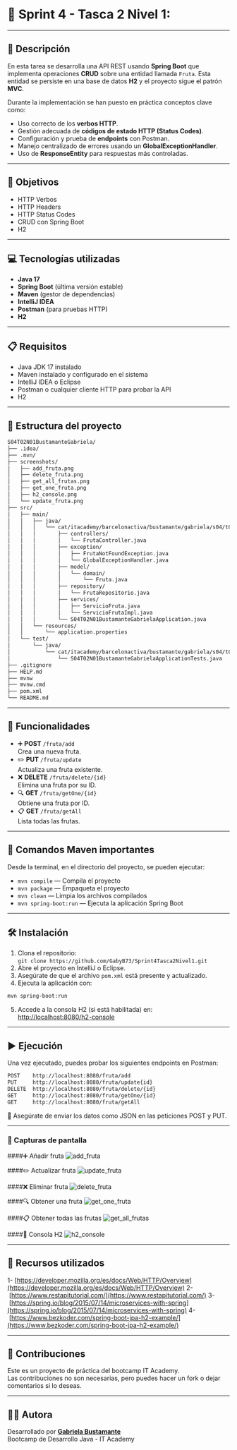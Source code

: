 # 🚀 Sprint 4 - Tasca 2 Nivel 1:
---

## 📄 Descripción

En esta tarea se desarrolla una API REST usando **Spring Boot** que implementa operaciones **CRUD** sobre una entidad llamada `Fruta`. Esta entidad se persiste en una base de datos **H2** y el proyecto sigue el patrón **MVC**.

Durante la implementación se han puesto en práctica conceptos clave como:

- Uso correcto de los **verbos HTTP**.
- Gestión adecuada de **códigos de estado HTTP (Status Codes)**.
- Configuración y prueba de **endpoints** con Postman.
- Manejo centralizado de errores usando un **GlobalExceptionHandler**.
- Uso de **ResponseEntity** para respuestas más controladas.

---

## 🎯 Objetivos

- HTTP Verbos
- HTTP Headers
- HTTP Status Codes
- CRUD con Spring Boot
- H2

---

## 💻 Tecnologías utilizadas

- **Java 17**
- **Spring Boot** (última versión estable)
- **Maven** (gestor de dependencias)
- **IntelliJ IDEA**
- **Postman** (para pruebas HTTP)
- **H2**

---

## 📋 Requisitos

- Java JDK 17 instalado
- Maven instalado y configurado en el sistema
- IntelliJ IDEA o Eclipse
- Postman o cualquier cliente HTTP para probar la API
- H2

---

## 📁 Estructura del proyecto

```bash
S04T02N01BustamanteGabriela/
├── .idea/
├── .mvn/
├── screenshots/
│   ├── add_fruta.png
│   ├── delete_fruta.png
│   ├── get_all_frutas.png
│   ├── get_one_fruta.png
│   ├── h2_console.png
│   └── update_fruta.png
├── src/
│   ├── main/
│   │   ├── java/
│   │   │   └── cat/itacademy/barcelonactiva/bustamante/gabriela/s04/t02/n01/S04T02N01BustamanteGabriela/
│   │   │       ├── controllers/
│   │   │       │   └── FrutaController.java
│   │   │       ├── exception/
│   │   │       │   ├── FrutaNotFoundException.java
│   │   │       │   └── GlobalExceptionHandler.java
│   │   │       ├── model/
│   │   │       │   └── domain/
│   │   │       │       └── Fruta.java
│   │   │       ├── repository/
│   │   │       │   └── FrutaRepositorio.java
│   │   │       ├── services/
│   │   │       │   ├── ServicioFruta.java
│   │   │       │   └── ServicioFrutaImpl.java
│   │   │       └── S04T02N01BustamanteGabrielaApplication.java
│   │   └── resources/
│   │       └── application.properties
│   └── test/
│       └── java/
│           └── cat/itacademy/barcelonactiva/bustamante/gabriela/s04/t02/n01/S04T02N01BustamanteGabriela/
│               └── S04T02N01BustamanteGabrielaApplicationTests.java
├── .gitignore
├── HELP.md
├── mvnw
├── mvnw.cmd
├── pom.xml
└── README.md
```

---

## 🚀 Funcionalidades

- ➕ **POST** `/fruta/add`  
  Crea una nueva fruta.
- ✏️ **PUT** `/fruta/update`  
  Actualiza una fruta existente.
- ❌ **DELETE** `/fruta/delete/{id}`  
  Elimina una fruta por su ID.
- 🔍 **GET** `/fruta/getOne/{id}`  
  Obtiene una fruta por ID.
- 📋 **GET** `/fruta/getAll`  
  Lista todas las frutas.

---

## 🧰 Comandos Maven importantes

Desde la terminal, en el directorio del proyecto, se pueden ejecutar:

- `mvn compile` — Compila el proyecto
- `mvn package` — Empaqueta el proyecto
- `mvn clean` — Limpia los archivos compilados
- `mvn spring-boot:run` — Ejecuta la aplicación Spring Boot

---

## 🛠️ Instalación

1. Clona el repositorio:  
   `git clone https://github.com/GabyB73/Sprint4Tasca2Nivel1.git`
2. Abre el proyecto en IntelliJ o Eclipse.
3. Asegúrate de que el archivo `pom.xml` está presente y actualizado.
4. Ejecuta la aplicación con:
```bash
mvn spring-boot:run
```
5.  Accede a la consola H2 (si está habilitada) en:  
    [http://localhost:8080/h2-console](http://localhost:8080/h2-console)

---

## ▶️ Ejecución

Una vez ejecutado, puedes probar los siguientes endpoints en Postman:
```bash
POST    http://localhost:8080/fruta/add
PUT     http://localhost:8080/fruta/update{id}
DELETE  http://localhost:8080/fruta/delete/{id}
GET     http://localhost:8080/fruta/getOne/{id}
GET     http://localhost:8080/fruta/getAll
```

📌 Asegúrate de enviar los datos como JSON en las peticiones POST y PUT.
 
---
### 📸 Capturas de pantalla

####➕ Añadir fruta
![add_fruta](screenshots/add_fruta.png)

####✏️ Actualizar fruta
![update_fruta](screenshots/update_fruta.png)

####❌ Eliminar fruta
![delete_fruta](screenshots/delete_fruta.png)

####🔍 Obtener una fruta
![get_one_fruta](screenshots/get_one_fruta.png)

####📋 Obtener todas las frutas
![get_all_frutas](screenshots/get_all_frutas.png)

####🧪 Consola H2
![h2_console](screenshots/h2_console.png)

---
## 🔗 Recursos utilizados

1- [https://developer.mozilla.org/es/docs/Web/HTTP/Overview](https://developer.mozilla.org/es/docs/Web/HTTP/Overview)
2- [https://www.restapitutorial.com/](https://www.restapitutorial.com/)
3- [https://spring.io/blog/2015/07/14/microservices-with-spring](https://spring.io/blog/2015/07/14/microservices-with-spring)
4- [https://www.bezkoder.com/spring-boot-jpa-h2-example/](https://www.bezkoder.com/spring-boot-jpa-h2-example/)

---

## 🤝 Contribuciones

Este es un proyecto de práctica del bootcamp IT Academy.    
Las contribuciones no son necesarias, pero puedes hacer un fork o dejar comentarios si lo deseas.
  
---

## 👩‍💻 Autora

Desarrollado por **[Gabriela Bustamante](https://github.com/GabyB73)**  
Bootcamp de Desarrollo Java - IT Academy  

